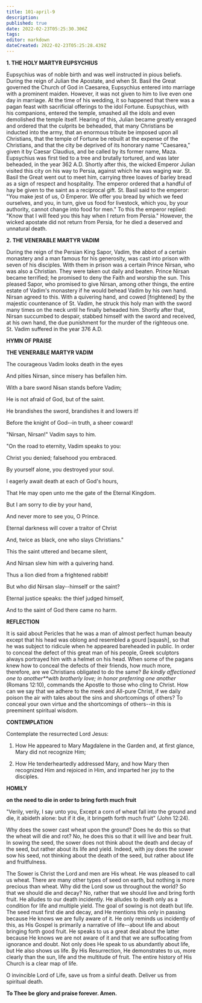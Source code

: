 ```yaml
---
title: 101-april-9
description: 
published: true
date: 2022-02-23T05:25:30.306Z
tags: 
editor: markdown
dateCreated: 2022-02-23T05:25:28.439Z
---
```



**1. THE HOLY MARTYR EUPSYCHIUS**

Eupsychius was of noble birth and was well instructed in pious beliefs. During the reign of Julian the Apostate, and when St. Basil the Great governed the Church of God in Caesarea, Eupsychius entered into marriage with a prominent maiden. However, it was not given to him to live even one day in marriage. At the time of his wedding, it so happened that there was a pagan feast with sacrificial offerings to the idol Fortune. Eupsychius, with his companions, entered the temple, smashed all the idols and even demolished the temple itself. Hearing of this, Julian became greatly enraged and ordered that the culprits be beheaded, that many Christians be inducted into the army, that an enormous tribute be imposed upon all Christians, that the temple of Fortune be rebuilt at the expense of the Christians, and that the city be deprived of its honorary name "Caesarea," given it by Caesar Claudius, and be called by its former name, Maza.  Eupsychius was first tied to a tree and brutally tortured, and was later beheaded, in the year 362 A.D. Shortly after this, the wicked Emperor Julian visited this city on his way to Persia, against which he was waging war. St. Basil the Great went out to meet him, carrying three loaves of barley bread as a sign of respect and hospitality. The emperor ordered that a handful of hay be given to the saint as a reciprocal gift. St. Basil said to the emperor: "You make jest of us, O Emperor. We offer you bread by which we feed ourselves, and you, in turn, give us food for livestock, which you, by your authority, cannot change into food for men." To this the emperor replied: "Know that I will feed you this hay when I return from Persia." However, the wicked apostate did not return from Persia, for he died a deserved and unnatural death.

**2. THE VENERABLE MARTYR VADIM**

During the reign of the Persian King Sapor, Vadim, the abbot of a certain monastery and a man famous for his generosity, was cast into prison with seven of his disciples. With them in prison was a certain Prince Nirsan, who was also a Christian. They were taken out daily and beaten. Prince Nirsan became terrified; he promised to deny the Faith and worship the sun. This pleased Sapor, who promised to give Nirsan, among other things, the entire estate of Vadim's monastery if he would behead Vadim by his own hand. Nirsan agreed to this. With a quivering hand, and cowed [frightened] by the majestic countenance of St. Vadim, he struck this holy man with the sword many times on the neck until he finally beheaded him. Shortly after that, Nirsan succumbed to despair, stabbed himself with the sword and received, at his own hand, the due punishment for the murder of the righteous one. St. Vadim suffered in the year 376 A.D.



**HYMN OF PRAISE**

**THE VENERABLE MARTYR VADIM**

The courageous Vadim looks death in the eyes

And pities Nirsan, since misery has befallen him.

With a bare sword Nisan stands before Vadim;

He is not afraid of God, but of the saint.

He brandishes the sword, brandishes it and lowers it!

Before the knight of God--in truth, a sheer coward!

"Nirsan, Nirsan!" Vadim says to him.

"On the road to eternity, Vadim speaks to you:

Christ you denied; falsehood you embraced.

By yourself alone, you destroyed your soul.

I eagerly await death at each of God's hours,

That He may open unto me the gate of the Eternal Kingdom.

But I am sorry to die by your hand,

And never more to see you, O Prince.

Eternal darkness will cover a traitor of Christ

And, twice as black, one who slays Christians."

This the saint uttered and became silent,

And Nirsan slew him with a quivering hand.

Thus a lion died from a frightened rabbit!

But who did Nirsan slay--himself or the saint?

Eternal justice speaks: the thief judged himself,

And to the saint of God there came no harm.


**REFLECTION**

It is said about Pericles that he was a man of almost perfect human beauty except that his head was oblong and resembled a gourd [squash], so that he was subject to ridicule when he appeared bareheaded in public. In order to conceal the defect of this great man of his people, Greek sculptors always portrayed him with a helmet on his head. When some of the pagans knew how to conceal the defects of their friends, how much more, therefore, are we Christians obligated to do the same? *Be kindly affectioned one to another**with brotherly love; in honor preferring one another* (Romans 12:10), commands the Apostle to those who cling to Christ. How can we say that we adhere to the meek and All-pure Christ, if we daily poison the air with tales about the sins and shortcomings of others? To conceal your own virtue and the shortcomings of others--in this is preeminent spiritual wisdom.



**CONTEMPLATION**

Contemplate the resurrected Lord Jesus:

1.  How He appeared to Mary Magdalene in the Garden and, at first glance, Mary did not recognize Him;

1.  How He tenderheartedly addressed Mary, and how Mary then recognized Him and rejoiced in Him, and imparted her joy to the disciples.



**HOMILY**

**on the need to die in order to bring forth much fruit**

"Verily, verily, I say unto you, Except a corn of wheat fall into the ground and die, it abideth alone: but if it die, it bringeth forth much fruit" (John 12:24).

Why does the sower cast wheat upon the ground? Does he do this so that the wheat will die and rot? No, he does this so that it will live and bear fruit. In sowing the seed, the sower does not think about the death and decay of the seed, but rather about its life and yield. Indeed, with joy does the sower sow his seed, not thinking about the death of the seed, but rather about life and fruitfulness.

The Sower is Christ the Lord and men are His wheat. He was pleased to call us wheat. There are many other types of seed on earth, but nothing is more precious than wheat. Why did the Lord sow us throughout the world? So that we should die and decay? No, rather that we should live and bring forth fruit. He alludes to our death incidently. He alludes to death only as a condition for life and multiple yield. The goal of sowing is not death but life. The seed must first die and decay, and He mentions this only in passing because He knows we are fully aware of it. He only reminds us incidently of this, as His Gospel is primarily a narrative of life--about life and about bringing forth good fruit. He speaks to us a great deal about the latter because He knows we are not aware of it and that we are suffocating from ignorance and doubt. Not only does He speak to us abundantly about life, but He also shows us life. By His Resurrection, He demonstrates to us, more clearly than the sun, life and the multitude of fruit. The entire history of His Church is a clear map of life.

O invincible Lord of Life, save us from a sinful death. Deliver us from spiritual death.

**To Thee be glory and praise forever. Amen.**

 
